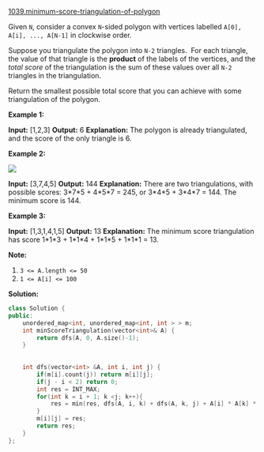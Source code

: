[1039.minimum-score-triangulation-of-polygon](https://leetcode.com/problems/minimum-score-triangulation-of-polygon/)  

Given `N`, consider a convex `N`\-sided polygon with vertices labelled `A[0], A[i], ..., A[N-1]` in clockwise order.

Suppose you triangulate the polygon into `N-2` triangles.  For each triangle, the value of that triangle is the **product** of the labels of the vertices, and the _total score_ of the triangulation is the sum of these values over all `N-2` triangles in the triangulation.

Return the smallest possible total score that you can achieve with some triangulation of the polygon.

**Example 1:**

**Input:** \[1,2,3\]
**Output:** 6
**Explanation:** The polygon is already triangulated, and the score of the only triangle is 6.

**Example 2:**

![](https://assets.leetcode.com/uploads/2019/05/01/minimum-score-triangulation-of-polygon-1.png)

**Input:** \[3,7,4,5\]
**Output:** 144
**Explanation:** There are two triangulations, with possible scores: 3\*7\*5 + 4\*5\*7 = 245, or 3\*4\*5 + 3\*4\*7 = 144.  The minimum score is 144.

**Example 3:**

**Input:** \[1,3,1,4,1,5\]
**Output:** 13
**Explanation:** The minimum score triangulation has score 1\*1\*3 + 1\*1\*4 + 1\*1\*5 + 1\*1\*1 = 13.

**Note:**

1.  `3 <= A.length <= 50`
2.  `1 <= A[i] <= 100`  



**Solution:**  

```cpp
class Solution {
public:
    unordered_map<int, unordered_map<int, int > > m;
    int minScoreTriangulation(vector<int>& A) {
        return dfs(A, 0, A.size()-1);
    }
    
    
    int dfs(vector<int> &A, int i, int j) {
        if(m[i].count(j)) return m[i][j];
        if(j - i < 2) return 0;
        int res = INT_MAX;
        for(int k = i + 1; k <j; k++){
            res = min(res, dfs(A, i, k) + dfs(A, k, j) + A[i] * A[k] * A[j]);
        }
        m[i][j] = res;
        return res;
    }
};
```
      